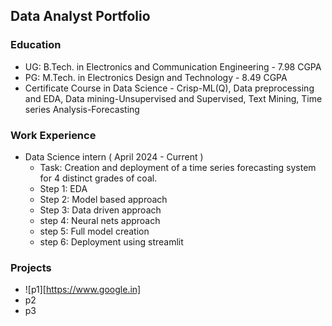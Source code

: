 ## Data Analyst Portfolio

### Education
- UG: B.Tech. in Electronics and Communication Engineering - 7.98 CGPA
- PG: M.Tech. in Electronics Design and Technology - 8.49 CGPA
- Certificate Course in Data Science - Crisp-ML(Q), Data preprocessing and EDA, Data mining-Unsupervised and Supervised, Text Mining, Time series Analysis-Forecasting

### Work Experience
- Data Science intern ( April 2024 - Current )
  - Task: Creation and deployment of a time series forecasting system for 4 distinct grades of coal.  
  - Step 1: EDA
  - Step 2: Model based approach
  - Step 3: Data driven approach
  - step 4: Neural nets approach
  - step 5: Full model creation
  - step 6: Deployment using streamlit

### Projects
- ![p1][https://www.google.in]
- p2
- p3
  
